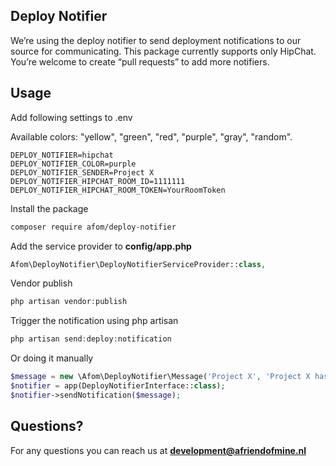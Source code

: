 ## Deploy Notifier

We’re using the deploy notifier to send deployment notifications to our source for communicating. This package currently supports only HipChat. You’re welcome to create “pull requests” to add more notifiers.

## Usage
Add following settings to .env

Available colors: "yellow", "green", "red", "purple", "gray", "random".
```config
DEPLOY_NOTIFIER=hipchat
DEPLOY_NOTIFIER_COLOR=purple
DEPLOY_NOTIFIER_SENDER=Project X
DEPLOY_NOTIFIER_HIPCHAT_ROOM_ID=1111111
DEPLOY_NOTIFIER_HIPCHAT_ROOM_TOKEN=YourRoomToken
```
Install the package
```bash
composer require afom/deploy-notifier
```
Add the service provider to **config/app.php**
```php
Afom\DeployNotifier\DeployNotifierServiceProvider::class,
```
Vendor publish
```php
php artisan vendor:publish
```
Trigger the notification using php artisan
```php
php artisan send:deploy:notification
```
Or doing it manually
```php
$message = new \Afom\DeployNotifier\Message('Project X', 'Project X has been deployed to staging', 'gray');
$notifier = app(DeployNotifierInterface::class);
$notifier->sendNotification($message);
```

## Questions?

For any questions you can reach us at **development@afriendofmine.nl**
